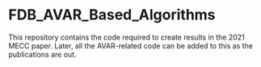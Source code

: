 # FDB_AVAR_Based_Algorithms
This repository contains the code required to create results in the 2021 MECC paper. Later, all the AVAR-related code can be added to this as the publications are out. 
